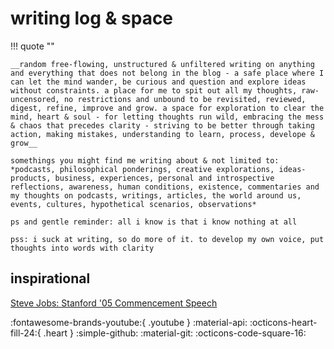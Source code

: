 # writing log & space

!!! quote ""
    
    __random free-flowing, unstructured & unfiltered writing on anything and everything that does not belong in the blog - a safe place where I can let the mind wander, be curious and question and explore ideas without constraints. a place for me to spit out all my thoughts, raw-uncensored, no restrictions and unbound to be revisited, reviewed, digest, refine, improve and grow. a space for exploration to clear the mind, heart & soul - for letting thoughts run wild, embracing the mess & chaos that precedes clarity - striving to be better through taking action, making mistakes, understanding to learn, process, develope & grow__

    somethings you might find me writing about & not limited to: *podcasts, philosophical ponderings, creative explorations, ideas-products, business, experiences, personal and introspective reflections, awareness, human conditions, existence, commentaries and my thoughts on podcasts, writings, articles, the world around us, events, cultures, hypothetical scenarios, observations*

    ps and gentle reminder: all i know is that i know nothing at all

    pss: i suck at writing, so do more of it. to develop my own voice, put thoughts into words with clarity


## inspirational
[Steve Jobs: Stanford '05 Commencement Speech](https://www.youtube.com/watch?v=Tuw8hxrFBH8&ab)

:fontawesome-brands-youtube:{ .youtube }
:material-api:
:octicons-heart-fill-24:{ .heart }
:simple-github:
:material-git:
:octicons-code-square-16: